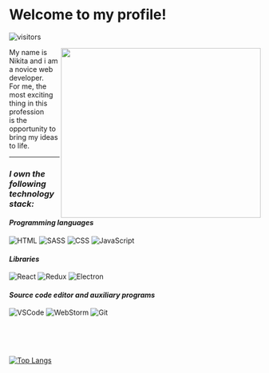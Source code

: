 # Welcome to my profile!
![visitors](https://visitor-badge.glitch.me/badge?page_id=rojinald.&left_color=gray&right_color=orange)


<div align='center'>
      <div>
        <img
          align="right"
          width="400"
          height="340"
          src="assets/avatarProfile.gif"
          />
      </div>
      <div style="align-self: center">
        <p style="text-align: left">
          My name is Nikita and i am a novice web developer.<br />
          For me, the most exciting thing in this profession<br />
           is the opportunity to bring my ideas to life.<br />
        </p>
      </div>
    </div>
<div>

---
### ***I own the following technology stack:***
#### *Programming languages*
![HTML](https://img.shields.io/badge/-HTML-grey?style=flate&logo=HTML5)
![SASS](https://img.shields.io/badge/-SASS-black?style=flate&logo=SASS)
![CSS](https://img.shields.io/badge/-CSS-blue?style=flate&logo=CSS3)
![JavaScript](https://img.shields.io/badge/-JavaScript-black?style=flate&logo=JavaScript)
#### *Libraries*
![React](https://img.shields.io/badge/-React-black?style=flate&logo=React)
![Redux](https://img.shields.io/badge/-Redux-purple?style=flate&logo=Redux)
![Electron](https://img.shields.io/badge/-Electron-black?style=flate&logo=Electron)
#### *Source code editor and auxiliary programs*
![VSCode](https://img.shields.io/badge/-VSCode-blue?style=flate&logo=VisualStudioCode)
![WebStorm](https://img.shields.io/badge/-WebStorm-black?style=flate&logo=WebStorm)
![Git](https://img.shields.io/badge/-Git-white?style=flate&logo=Git)

<br>
<br>
<br>


[![Top Langs](https://github-readme-stats.vercel.app/api/top-langs/?username=rojinald&layout=compact)](https://github.com/anuraghazra/github-readme-stats)
